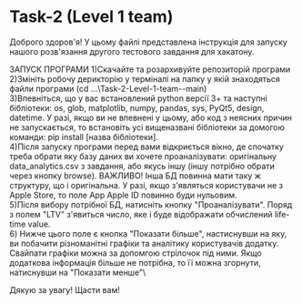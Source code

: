 # Task-2 (Level 1 team)

Доброго здоров'я! У цьому файлі представлена інструкція для запуску нашого розв'язання другого тестового завдання для хакатону.

ЗАПУСК ПРОГРАМИ
1)Скачайте та розархивуйте репозиторій програми\
2)Змініть робочу дерикторію у терміналі на папку у якій знаходяться файли програми (cd ...\Task-2-Level-1-team--main)\
3)Впевніться, що у вас встановлений python версії 3+ та наступні бібліотеки: os, glob, matplotlib, numpy, pandas, sys, PyQt5, design, datetime. У разі, якщо ви не впевнені у цьому, або код з неясних причин не запускається, то встановіть усі вищеназвані бібліотеки за домогою команди: pip install [назва бібліотеки].\
4)Після запуску програми перед вами відкриється вікно, де спочатку треба обрати яку базу даних ви хочете проаналізувати: оригінальну data_analytics.csv з завдання, або якусь іншу (іншу потрібно обрати через кнопку browse). ВАЖЛИВО! Інша БД повинна мати таку ж структуру, що і оригінальна. У разі, якщо з'являться користувачи не з Apple Store, то поле App Apple ID повинно буди нульовим.\
5)Після вибору потрібної БД, натисніть кнопку "Проаналізувати". Поряд з полем "LTV" з'явиться число, яке і буде відображати обчислений life-time value.\
6) Нижче цього поле є кнопка "Показати більше", настиснувши на яку, ви побачити різноманітні графіки та аналітику користувачів додатку. Свайпати графіки можна за допомгою стрілочок під ними. Якщо додаткова інформація більше не потрібна, то її можна згорнути, натиснувши на "Показати менше"\

Дякую за увагу! Щасти вам!
